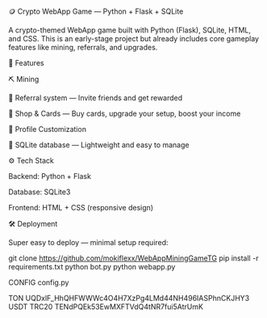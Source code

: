 🪙 Crypto WebApp Game — Python + Flask + SQLite

A crypto-themed WebApp game built with Python (Flask), SQLite, HTML, and CSS.
This is an early-stage project but already includes core gameplay features like mining, referrals, and upgrades.

🚀 Features

⛏️ Mining

👥 Referral system — Invite friends and get rewarded

🛒 Shop & Cards — Buy cards, upgrade your setup, boost your income

🎨 Profile Customization

🧱 SQLite database — Lightweight and easy to manage


⚙️ Tech Stack

Backend: Python + Flask

Database: SQLite3

Frontend: HTML + CSS (responsive design)


🛠 Deployment

Super easy to deploy — minimal setup required:

git clone https://github.com/mokiflexx/WebAppMiningGameTG
pip install -r requirements.txt
python bot.py
python webapp.py


CONFIG
config.py 

TON UQDxlF_HhQHFWWWc4O4H7XzPg4LMd44NH496IASPhnCKJHY3
USDT TRC20 TENdPQEk53EwMXFTVdQ4tNR7fui5AtrUmK
